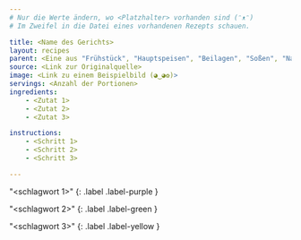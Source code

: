 ```yaml
---
# Nur die Werte ändern, wo <Platzhalter> vorhanden sind (ᵔᴥᵔ)
# Im Zweifel in die Datei eines vorhandenen Rezepts schauen.

title: <Name des Gerichts>
layout: recipes
parent: <Eine aus "Frühstück", "Hauptspeisen", "Beilagen", "Soßen", "Nachtisch".>
source: <Link zur Originalquelle>
image: <Link zu einem Beispielbild (◕‿◕✿)>
servings: <Anzahl der Portionen>
ingredients:
    - <Zutat 1>
    - <Zutat 2>
    - <Zutat 3>

instructions:
    - <Schritt 1>
    - <Schritt 2>
    - <Schritt 3>

---
```

"<schlagwort 1>"
{: .label .label-purple }

"<schlagwort 2>"
{: .label .label-green }

"<schlagwort 3>"
{: .label .label-yellow }
